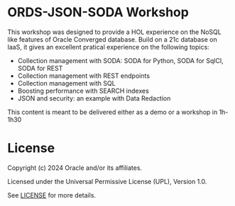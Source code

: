 # ORDS-JSON-SODA Workshop

This workshop was designed to provide a HOL experience on the NoSQL like features of Oracle Converged database.
Build on a 21c database on IaaS, it gives an excellent pratical experience on the following topics:

- Collection management with SODA: SODA for Python, SODA for SqlCl, SODA for REST
- Collection management with REST endpoints 
- Collection management with SQL
- Boosting performance with SEARCH indexes
- JSON and security: an example with Data Redaction

This content is meant to be delivered either as a demo or a workshop in 1h-1h30

# License

Copyright (c) 2024 Oracle and/or its affiliates.

Licensed under the Universal Permissive License (UPL), Version 1.0.

See [LICENSE](https://github.com/oracle-devrel/technology-engineering/blob/main/LICENSE) for more details.
